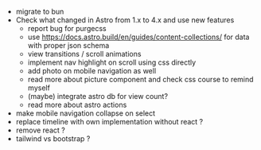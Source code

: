 - migrate to bun
- Check what changed in Astro from 1.x to 4.x and use new features
    - report bug for purgecss
    - use https://docs.astro.build/en/guides/content-collections/ for data with proper json schema
    - view transitions / scroll animations
    - implement nav highlight on scroll using css directly
    - add photo on mobile navigation as well
    - read more about picture component and check css course to remind myself
    - (maybe) integrate astro db for view count?
    - read more about astro actions
- make mobile navigation collapse on select
- replace timeline with own implementation without react ?
- remove react ?
- tailwind vs bootstrap ?
